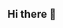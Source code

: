 ## Hi there 👋

<!--
**laozhupeiqia/laozhupeiqia** is a ✨ _special_ ✨ repository because its `README.md` (this file) appears on your GitHub profile.

Here are some ideas to get you started:https://laozhupeiqia.github.io/laozhupeiqi/

- 🔭 I’m currently working on ...
- 🌱 I’m currently learning ...
- 👯 I’m looking to collaborate on ...
- 🤔 I’m looking for help with ...
- 💬 Ask me about ...
- 📫 How to reach me: ...
- 😄 Pronouns: ...
- ⚡ Fun fact: ...
-->
